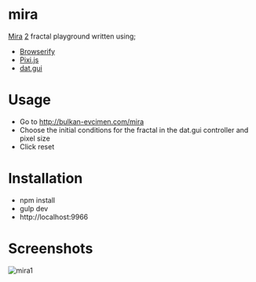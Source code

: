 mira
====

[Mira](http://www.copysense.co.uk/mira.php) [2](http://mathworld.wolfram.com/MiraFractal.html) fractal playground written using;

* [Browserify](browserify.org)
* [Pixi.js](http://www.pixijs.com/)
* [dat.gui](https://github.com/dataarts/dat.gui)


Usage
=====

* Go to http://bulkan-evcimen.com/mira
* Choose the initial conditions for the fractal in the dat.gui controller and pixel size
* Click reset 


Installation
============

* npm install
* gulp dev
* http://localhost:9966


Screenshots
===========

![mira1](https://raw.github.com/bulkan/mira/master/mira1.png)
